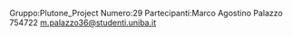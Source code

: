 Gruppo:Plutone_Project
Numero:29
Partecipanti:Marco Agostino Palazzo 754722 m.palazzo36@studenti.uniba.it
